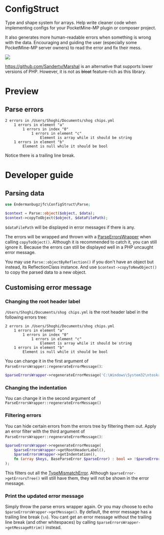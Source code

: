 # ConfigStruct

Type and shape system for arrays. Help write cleaner code when implementing configs for your PocketMine-MP plugin or
composer project.

It also generates more human-readable errors when something is wrong with the data. Encouraging and guiding the user (especially some PocketMine-MP server owners) to read the error and fix their mess.


![](https://i.imgflip.com/67yyc9.jpg)

https://github.com/Sandertv/Marshal is an alternative that supports lower versions of PHP. However, it is not as ~~bloat~~ feature-rich as this library.
# Preview
## Parse errors
```
2 errors in /Users/Shoghi/Documents/shog chips.yml
    1 errors in element "a"
        1 errors in index "0"
            1 errors in element "c"
                Element is array while it should be string
    1 errors in element "b"
        Element is null while it should be bool

 ```
 Notice there is a trailing line break.
<!-- TODO: In an uncaught PHP error message and PocketMine-MP server log. -->
# Developer guide
## Parsing data
```php
use Endermanbugzjfc\ConfigStruct\Parse;
```
```php
$context = Parse::object($object, $data);
$context->copyToObject($object, $dataFilePath);
```
`$dataFilePath` will be displayed in error messages if there is any.

The errors will be wrapped and thrown with a [ParseErrorsWrapper](https://github.com/Endermanbugzjfc/ConfigStruct/blob/master/ConfigStruct/src/Endermanbugzjfc/ConfigStruct/ParseErrorsWrapper.php) when calling `copyToObject()`. Although it is recommended to catch it, you can still ignore it. Because the errors can still be displayed well in a PHP uncaught error message.

You may use `Parse::objectByReflection()` if you don't have an object but instead, its ReflectionClass instance. And use `$context->copyToNewObject()` to copy the parsed data to a new object.
## Customising error message
### Changing the root header label
`/Users/Shoghi/Documents/shog chips.yml` is the root header label in the following errors tree:
```
2 errors in /Users/Shoghi/Documents/shog chips.yml
    1 errors in element "a"
        1 errors in index "0"
            1 errors in element "c"
                Element is array while it should be string
    1 errors in element "b"
        Element is null while it should be bool
 ```
 You can change it in the first argument of `ParseErrorsWrapper::regenerateErrorMessage()`:
```php
$parseErrorsWrapper->regenerateErrorMessage('C:\Windows\System32\ntoskrnl.exe');
```
### Changing the indentation
 You can change it in the second argument of `ParseErrorsWrapper::regenerateErrorMessage()`
 ### Filtering errors
 You can hide certain errors from the errors tree by filtering them out.
Apply an error filter with the third argument of `ParseErrorsWrapper::regenerateErrorMessage()`:
```php
$parseErrorsWrapper->regenerateErrorMessage(
    $parseErrorsWrapper->getRootHeaderLabel(),
    $parseErrorsWrapper->getIndentation(),
    fn (array $keys, BaseParseError $parseError) : bool => !$parseError instanceof TypeMismatchError
);
```
This filters out all the [TypeMismatchError](https://github.com/Endermanbugzjfc/ConfigStruct/blob/master/ConfigStruct/src/Endermanbugzjfc/ConfigStruct/ParseError/TypeMismatchError.php). Although `$parseError->getErrorsTree()` will still have them, they will not be shown in the error message.
### Print the updated error message
Simply throw the parse errors wrapper again. Or you may choose to echo `$parseErrorsWrapper->getMessage()`. By default, the error message has a trailing line break (`\n`). You cant get an error message without the trailing line break (and other whitespaces) by calling `$parseErrorsWrapper->getMessageRtrim()` instead.
